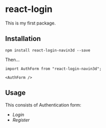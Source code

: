 # react-login

This is my first package.

## Installation

`npm install react-login-navin3d --save`

Then...

```
import AuthForm from "react-login-navin3d";

<AuthForm />
```

## Usage

This consists of Authentication form:

- _Login_
- _Register_
